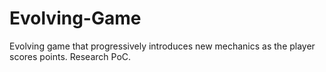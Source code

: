 # Evolving-Game
Evolving game that progressively introduces new mechanics as the player scores points. Research PoC.

